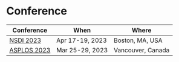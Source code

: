 # Conference

| Conference                                              | When            | Where             |
| ------------------------------------------------------- | --------------- | ----------------- |
| [NSDI 2023](../reading-notes/conference/nsdi-2023/)     | Apr 17-19, 2023 | Boston, MA, USA   |
| [ASPLOS 2023](../reading-notes/conference/asplos-2023/) | Mar 25-29, 2023 | Vancouver, Canada |
